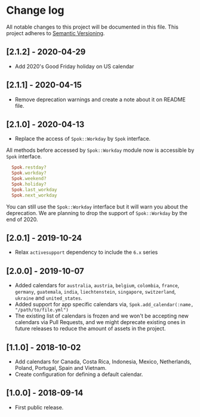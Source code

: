 # Change log

All notable changes to this project will be documented in this file.
This project adheres to [Semantic Versioning](http://semver.org/).

## [2.1.2] - 2020-04-29

* Add 2020's Good Friday holiday on US calendar

## [2.1.1] - 2020-04-15

* Remove deprecation warnings and create a note about it on README file.

## [2.1.0] - 2020-04-13

* Replace the access of `Spok::Workday` by `Spok` interface.

All methods before accessed by `Spok::Workday` module now is accessible by `Spok` interface.

```ruby
  Spok.restday?
  Spok.workday?
  Spok.weekend?
  Spok.holiday?
  Spok.last_workday
  Spok.next_workday
```

You can still use the `Spok::Workday` interface but it will warn you about the deprecation. We are planning to drop the support of `Spok::Workday` by the end of 2020.

## [2.0.1] - 2019-10-24

* Relax `activesupport` dependency to include the `6.x` series

## [2.0.0] - 2019-10-07

- Added calendars for `australia`, `austria`, `belgium`, `colombia`, `france`, `germany`,
  `guatemala`, `india`, `liechtenstein`, `singapore`, `switzerland`, `ukraine` and `united_states`.
- Added support for app specific calendars via, `Spok.add_calendar(:name, "/path/to/file.yml")`
- The existing list of calendars is frozen and we won't be accepting new calendars via Pull Requests,
  and we might deprecate existing ones in future releases to reduce the amount of assets in the project.

## [1.1.0] - 2018-10-02
- Add calendars for Canada, Costa Rica, Indonesia, Mexico, Netherlands, Poland, Portugal, Spain and Vietnam.
- Create configuration for defining a default calendar.

## [1.0.0] - 2018-09-14
- First public release.
